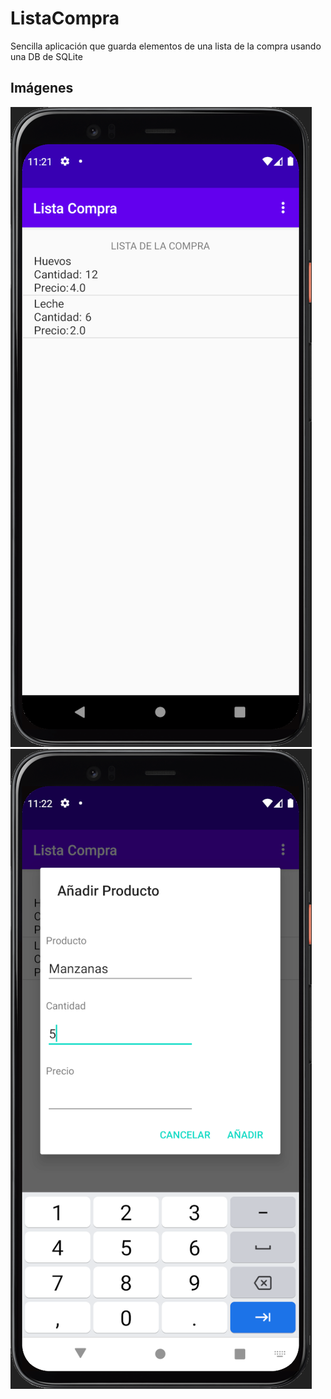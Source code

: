 # ListaCompra
Sencilla aplicación que guarda elementos de una lista de la compra usando una DB de SQLite

## Imágenes
![](/Compra_main.png)
![](/Compra_detail.png)
